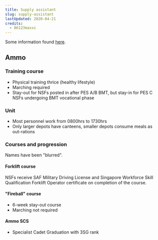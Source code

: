 ```yaml
---
title: Supply assistant
slug: supply-assistant
lastUpdated: 2020-04-21
credits:
  - 86123maxxi
---
```


<Alert :incomplete="true" />


<Alert type="warning">Some information found [here](http://www.defense-aerospace.com/articles-view/release/3/69269/s%27pore-opens-integrated-ammo-command-(may-31).html).</Alert>

## Ammo

### Training course

- Physical training thrice (healthy lifestyle)
- Marching required
- Stay-out for NSFs posted in after PES A/B BMT, but stay-in for PES C NSFs undergoing BMT vocational phase

### Unit

- Most personnel work from 0800hrs to 1730hrs
- Only larger depots have canteens, smaller depots consume meals as out-rations

### Courses and progression
Names have been "blurred".

#### Forklift course

NSFs receive SAF Military Driving License and Singapore Workforce Skill Qualification Forklift Operator certificate on completion of the course.

#### "Fireball" course

- 6-week stay-out course
- Marching not required

#### Ammo SCS

- Specialist Cadet Graduation with 3SG rank